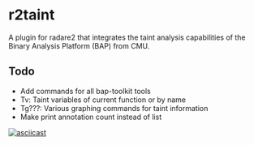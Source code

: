 # r2taint
A plugin for radare2 that integrates the taint analysis capabilities of the Binary Analysis Platform (BAP) from CMU.

## Todo
 - Add commands for all bap-toolkit tools
 - Tv: Taint variables of current function or by name
 - Tg???: Various graphing commands for taint information
 - Make print annotation count instead of list

[![asciicast](https://asciinema.org/a/6IsaFG6b09PzN00dWEG86ZQHb.png)](https://asciinema.org/a/6IsaFG6b09PzN00dWEG86ZQHb)
